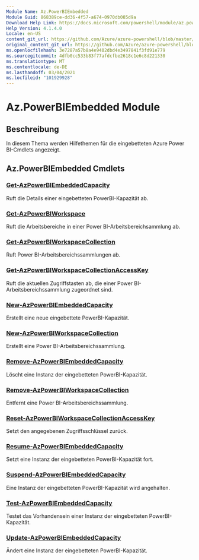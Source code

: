 ```yaml
---
Module Name: Az.PowerBIEmbedded
Module Guid: 868389ce-dd36-4f57-a674-0970db085d9a
Download Help Link: https://docs.microsoft.com/powershell/module/az.powerbiembedded
Help Version: 4.1.4.0
Locale: en-US
content_git_url: https://github.com/Azure/azure-powershell/blob/master/src/PowerBIEmbedded/PowerBIEmbedded/help/Az.PowerBIEmbedded.md
original_content_git_url: https://github.com/Azure/azure-powershell/blob/master/src/PowerBIEmbedded/PowerBIEmbedded/help/Az.PowerBIEmbedded.md
ms.openlocfilehash: 3e7287a57b8a4e9402dbd4e3497841f3fd91e779
ms.sourcegitcommit: 4dfb0cc533b83f77afdcfbe2618c1e6c8d221330
ms.translationtype: MT
ms.contentlocale: de-DE
ms.lasthandoff: 03/04/2021
ms.locfileid: "101929928"
---
```

# Az.PowerBIEmbedded Module
## Beschreibung
In diesem Thema werden Hilfethemen für die eingebetteten Azure Power BI-Cmdlets angezeigt.

## Az.PowerBIEmbedded Cmdlets
### [Get-AzPowerBIEmbeddedCapacity](Get-AzPowerBIEmbeddedCapacity.md)
Ruft die Details einer eingebetteten PowerBI-Kapazität ab.

### [Get-AzPowerBIWorkspace](Get-AzPowerBIWorkspace.md)
Ruft die Arbeitsbereiche in einer Power BI-Arbeitsbereichsammlung ab.

### [Get-AzPowerBIWorkspaceCollection](Get-AzPowerBIWorkspaceCollection.md)
Ruft Power BI-Arbeitsbereichssammlungen ab.

### [Get-AzPowerBIWorkspaceCollectionAccessKey](Get-AzPowerBIWorkspaceCollectionAccessKey.md)
Ruft die aktuellen Zugriffstasten ab, die einer Power BI-Arbeitsbereichssammlung zugeordnet sind.

### [New-AzPowerBIEmbeddedCapacity](New-AzPowerBIEmbeddedCapacity.md)
Erstellt eine neue eingebettete PowerBI-Kapazität.

### [New-AzPowerBIWorkspaceCollection](New-AzPowerBIWorkspaceCollection.md)
Erstellt eine Power BI-Arbeitsbereichssammlung.

### [Remove-AzPowerBIEmbeddedCapacity](Remove-AzPowerBIEmbeddedCapacity.md)
Löscht eine Instanz der eingebetteten PowerBI-Kapazität.

### [Remove-AzPowerBIWorkspaceCollection](Remove-AzPowerBIWorkspaceCollection.md)
Entfernt eine Power BI-Arbeitsbereichssammlung.

### [Reset-AzPowerBIWorkspaceCollectionAccessKey](Reset-AzPowerBIWorkspaceCollectionAccessKey.md)
Setzt den angegebenen Zugriffsschlüssel zurück.

### [Resume-AzPowerBIEmbeddedCapacity](Resume-AzPowerBIEmbeddedCapacity.md)
Setzt eine Instanz der eingebetteten PowerBI-Kapazität fort.

### [Suspend-AzPowerBIEmbeddedCapacity](Suspend-AzPowerBIEmbeddedCapacity.md)
Eine Instanz der eingebetteten PowerBI-Kapazität wird angehalten.

### [Test-AzPowerBIEmbeddedCapacity](Test-AzPowerBIEmbeddedCapacity.md)
Testet das Vorhandensein einer Instanz der eingebetteten PowerBI-Kapazität.

### [Update-AzPowerBIEmbeddedCapacity](Update-AzPowerBIEmbeddedCapacity.md)
Ändert eine Instanz der eingebetteten PowerBI-Kapazität.

